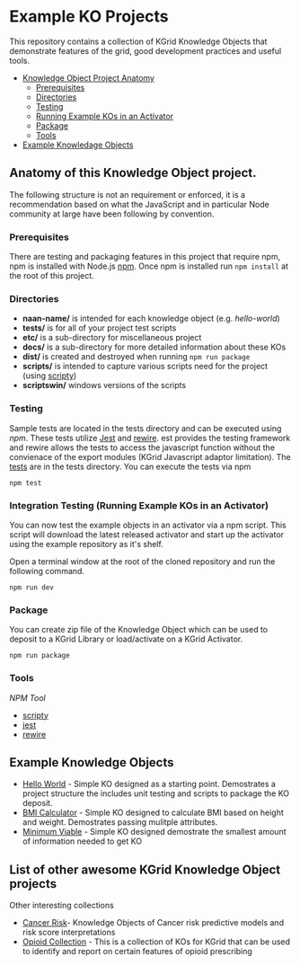 # Example KO Projects
This repository contains a collection of KGrid Knowledge Objects that demonstrate features 
of the grid, good development practices and useful tools.


- [Knowledge Object Project Anatomy](#anatomy-of-this-knowledge-object-project)
  * [Prerequisites](#rerequisites)
  * [Directories](#directories)
  * [Testing](#testing)
  * [Running Example KOs in an Activator](#running-example-kos-in-an-activator)
  * [Package](#package)
  * [Tools](#tools)
- [Example Knowledage Objects](#example-knowledge-objects )  

## Anatomy of this Knowledge Object project.
The following structure is not an requirement or enforced, it is a recommendation based 
on what the JavaScript and in particular Node community at large have been following by convention.

### Prerequisites
There are testing and packaging features in this project that require npm, npm is installed with Node.js
[npm](https://www.npmjs.com/get-npm).  Once npm is installed run  ```npm install``` at the root of this project.

### Directories

* **naan-name/** is intended for each knowledge object (e.g. _hello-world_)
* **tests/** is for all of your project test scripts
* **etc/** is a sub-directory for miscellaneous project
* **docs/** is a sub-directory for more detailed information about these KOs
* **dist/** is created and destroyed when running ```npm run package``` 
* **scripts/** is intended to capture various scripts need for the project (using [scripty](https://www.npmjs.com/package/scripty))
* **scriptswin/** windows versions of the scripts


### Testing 
Sample tests are located in the tests directory and can be executed using _npm_.  These tests utilize 
[Jest](https://jestjs.io/) and  [rewire](https://github.com/jhnns/rewire). est provides the testing 
framework and rewire allows the tests to access the javascript function without the 
convienace of the export modules (KGrid Javascript adaptor limitation).  The [tests](../tests) are in 
the tests directory.  You can execute the tests via npm

```
npm test
```

### Integration Testing (Running Example KOs in an Activator)

You can now test the example objects in an activator via a npm script. This script will download the 
latest released activator and start up the activator using the example repository as it's shelf. 

Open a terminal window at the root of the cloned repository and run the following command.

```
npm run dev
```

### Package 

You can create zip file of the Knowledge Object which can be used to deposit to a KGrid 
Library or load/activate on a KGrid Activator. 

```
npm run package
```

### Tools

*NPM Tool*
* [scripty](https://www.npmjs.com/package/scripty)
* [jest](https://jestjs.io/) 
* [rewire](https://github.com/jhnns/rewire)

## Example Knowledge Objects 
 * [Hello World](hello-world) - Simple KO designed as a starting point. Demostrates a project structure the includes unit testing and scripts to package the KO deposit.
 * [BMI Calculator](ri-bmicalc) -  Simple KO designed to calculate BMI based on height and weight.  Demostrates passing mulitple attributes. 
 * [Minimum Viable](mvo-kgrid) -  Simple KO designed demostrate the smallest amount of information needed to get KO

## List of other awesome KGrid Knowledge Object projects
Other interesting collections

* [Cancer Risk](https://github.com/kgrid-objects/cancer-risk)- Knowledge Objects of Cancer risk 
predictive models and risk score interpretations
* [Opioid Collection](https://github.com/kgrid-objects/mopen-opioid-collection) - This is a collection 
of KOs for KGrid that can be used to identify and report on certain features of opioid prescribing

